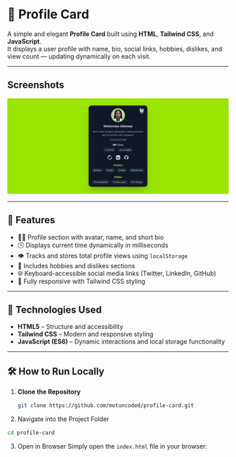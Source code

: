 # 🌟 Profile Card

A simple and elegant **Profile Card** built using **HTML**, **Tailwind CSS**, and **JavaScript**.  
It displays a user profile with name, bio, social links, hobbies, dislikes, and view count — updating dynamically on each visit.

---

## Screenshots

![Profile Preview](/assets/Profile-Card.png)

---

## 🚀 Features

- 🧑‍💻 Profile section with avatar, name, and short bio
- 🕒 Displays current time dynamically in milliseconds
- 👁️ Tracks and stores total profile views using `localStorage`
- 💬 Includes hobbies and dislikes sections
- 🌐 Keyboard-accessible social media links (Twitter, LinkedIn, GitHub)
- 🎨 Fully responsive with Tailwind CSS styling

---

## 🧰 Technologies Used

- **HTML5** – Structure and accessibility
- **Tailwind CSS** – Modern and responsive styling
- **JavaScript (ES6)** – Dynamic interactions and local storage functionality

---

## 🛠️ How to Run Locally

1. **Clone the Repository**
   ```bash
   git clone https://github.com/motuncoded/profile-card.git
   ```
2. Navigate into the Project Folder

```bash
cd profile-card
```

3. Open in Browser
   Simply open the `index.html` file in your browser:
